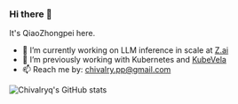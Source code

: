 ### Hi there 👋

It's QiaoZhongpei here.

- 🔭 I’m currently working on LLM inference in scale at [Z.ai](https://z.ai/)
- 🌱 I’m previously working with Kubernetes and [KubeVela](https://github.com/kubevela/kubevela)
- 📫 Reach me by: chivalry.pp@gmail.com

![Chivalryq's GitHub stats](https://github-readme-stats.vercel.app/api?username=chivalryq&show_icons=true&theme=gruvbox)
